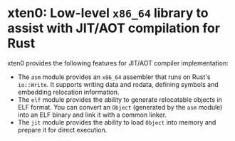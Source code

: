 # xten0: Low-level `x86_64` library to assist with JIT/AOT compilation for Rust

xten0 provides the following features for JIT/AOT compiler implementation:

* The `asm` module provides an `x86_64` assembler that runs on Rust's `io::Write`. It supports writing data and rodata, defining symbols and embedding relocation information.
* The `elf` module provides the ability to generate relocatable objects in ELF format. You can convert an `Object` (generated by the `asm` module) into an ELF binary and link it with a common linker.
* The `jit` module provides the ability to load `Object` into memory and prepare it for direct execution.
